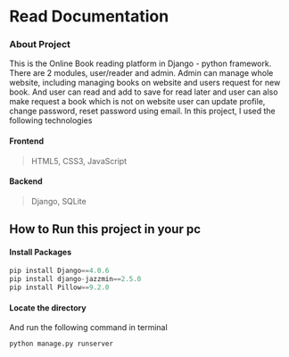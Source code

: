 # Read Documentation
### About Project
This is the Online Book reading platform in Django - python framework. There are 2 modules, user/reader and admin. Admin can manage whole website, including managing books on website and users request for new book. And user can read and add to save for read later and user can also make request a book which is not on website user can update profile, change password, reset password using email. In this project, I used the following technologies 
#### Frontend
>  HTML5,
>  CSS3,
> JavaScript 

#### Backend
> Django,
> SQLite
 
## How to Run this project in your pc
#### Install Packages
``` python
pip install Django==4.0.6
pip install django-jazzmin==2.5.0
pip install Pillow==9.2.0
``` 
#### Locate the directory
And run the following command in terminal 
```python
python manage.py runserver
```
